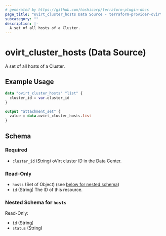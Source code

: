 ```yaml
---
# generated by https://github.com/hashicorp/terraform-plugin-docs
page_title: "ovirt_cluster_hosts Data Source - terraform-provider-ovirt"
subcategory: ""
description: |-
  A set of all hosts of a Cluster.
---
```


# ovirt_cluster_hosts (Data Source)

A set of all hosts of a Cluster.

## Example Usage

```terraform
data "ovirt_cluster_hosts" "list" {
  cluster_id = var.cluster_id
}

output "attachment_set" {
  value = data.ovirt_cluster_hosts.list
}
```

<!-- schema generated by tfplugindocs -->
## Schema

### Required

- `cluster_id` (String) oVirt cluster ID in the Data Center.

### Read-Only

- `hosts` (Set of Object) (see [below for nested schema](#nestedatt--hosts))
- `id` (String) The ID of this resource.

<a id="nestedatt--hosts"></a>
### Nested Schema for `hosts`

Read-Only:

- `id` (String)
- `status` (String)


